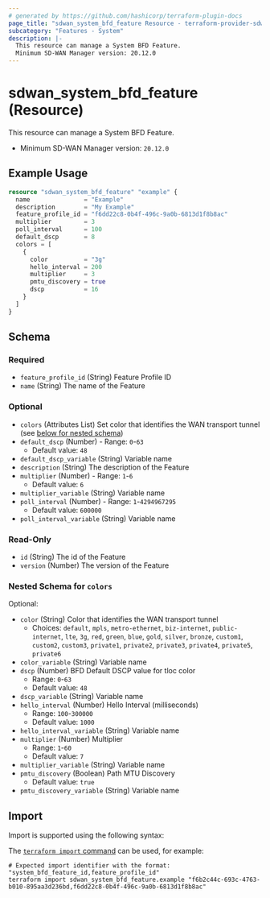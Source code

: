 ```yaml
---
# generated by https://github.com/hashicorp/terraform-plugin-docs
page_title: "sdwan_system_bfd_feature Resource - terraform-provider-sdwan"
subcategory: "Features - System"
description: |-
  This resource can manage a System BFD Feature.
  Minimum SD-WAN Manager version: 20.12.0
---
```


# sdwan_system_bfd_feature (Resource)

This resource can manage a System BFD Feature.
  - Minimum SD-WAN Manager version: `20.12.0`

## Example Usage

```terraform
resource "sdwan_system_bfd_feature" "example" {
  name               = "Example"
  description        = "My Example"
  feature_profile_id = "f6dd22c8-0b4f-496c-9a0b-6813d1f8b8ac"
  multiplier         = 3
  poll_interval      = 100
  default_dscp       = 8
  colors = [
    {
      color          = "3g"
      hello_interval = 200
      multiplier     = 3
      pmtu_discovery = true
      dscp           = 16
    }
  ]
}
```

<!-- schema generated by tfplugindocs -->
## Schema

### Required

- `feature_profile_id` (String) Feature Profile ID
- `name` (String) The name of the Feature

### Optional

- `colors` (Attributes List) Set color that identifies the WAN transport tunnel (see [below for nested schema](#nestedatt--colors))
- `default_dscp` (Number) - Range: `0`-`63`
  - Default value: `48`
- `default_dscp_variable` (String) Variable name
- `description` (String) The description of the Feature
- `multiplier` (Number) - Range: `1`-`6`
  - Default value: `6`
- `multiplier_variable` (String) Variable name
- `poll_interval` (Number) - Range: `1`-`4294967295`
  - Default value: `600000`
- `poll_interval_variable` (String) Variable name

### Read-Only

- `id` (String) The id of the Feature
- `version` (Number) The version of the Feature

<a id="nestedatt--colors"></a>
### Nested Schema for `colors`

Optional:

- `color` (String) Color that identifies the WAN transport tunnel
  - Choices: `default`, `mpls`, `metro-ethernet`, `biz-internet`, `public-internet`, `lte`, `3g`, `red`, `green`, `blue`, `gold`, `silver`, `bronze`, `custom1`, `custom2`, `custom3`, `private1`, `private2`, `private3`, `private4`, `private5`, `private6`
- `color_variable` (String) Variable name
- `dscp` (Number) BFD Default DSCP value for tloc color
  - Range: `0`-`63`
  - Default value: `48`
- `dscp_variable` (String) Variable name
- `hello_interval` (Number) Hello Interval (milliseconds)
  - Range: `100`-`300000`
  - Default value: `1000`
- `hello_interval_variable` (String) Variable name
- `multiplier` (Number) Multiplier
  - Range: `1`-`60`
  - Default value: `7`
- `multiplier_variable` (String) Variable name
- `pmtu_discovery` (Boolean) Path MTU Discovery
  - Default value: `true`
- `pmtu_discovery_variable` (String) Variable name

## Import

Import is supported using the following syntax:

The [`terraform import` command](https://developer.hashicorp.com/terraform/cli/commands/import) can be used, for example:

```shell
# Expected import identifier with the format: "system_bfd_feature_id,feature_profile_id"
terraform import sdwan_system_bfd_feature.example "f6b2c44c-693c-4763-b010-895aa3d236bd,f6dd22c8-0b4f-496c-9a0b-6813d1f8b8ac"
```
